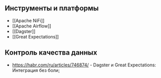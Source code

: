 ## Инструменты и платформы
* [[Apache NiFi]]
* [[Apache Airflow]]
* [[Dagster]]
* [[Great Expectations]]
## Контроль качества данных
* https://habr.com/ru/articles/746874/ - Dagster и Great Expectations: Интеграция без боли;